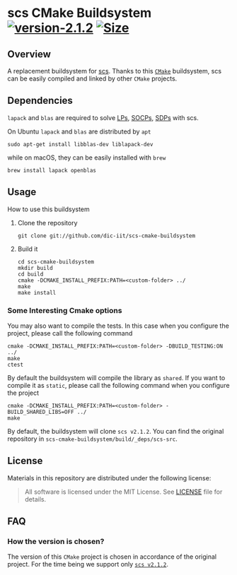 # scs CMake Buildsystem <a href="https://isocpp.org"><img src="https://img.shields.io/badge/version-2.1.2-blue" alt="version-2.1.2" /></a> <a href="./LICENSE"><img src="https://img.shields.io/badge/License-MIT-yellow.svg" alt="Size" /></a>

## Overview

A replacement buildsystem for [scs](https://github.com/cvxgrp/scs). Thanks to this [`CMake`](http://cmake.org) buildsystem, scs can be easily compiled and linked by other `CMake` projects.

## Dependencies

`lapack` and `blas` are required to solve  [LPs](https://en.wikipedia.org/wiki/Linear_programming), [SOCPs](https://en.wikipedia.org/wiki/Second-order_cone_programming), [SDPs](https://en.wikipedia.org/wiki/Semidefinite_programming) with scs.

On Ubuntu `lapack` and `blas` are distributed by `apt`

```
sudo apt-get install libblas-dev liblapack-dev
```

while on macOS, they can be easily installed with `brew`

```
brew install lapack openblas
```

## Usage

How to use this buildsystem

1. Clone the repository

   ```
   git clone git://github.com/dic-iit/scs-cmake-buildsystem
   ```

2. Build it

   ```
   cd scs-cmake-buildsystem
   mkdir build
   cd build
   cmake -DCMAKE_INSTALL_PREFIX:PATH=<custom-folder> ../
   make
   make install
   ```

### Some Interesting Cmake options

You may also want to compile the tests. In this case when you configure the project, please call the following command

   ```
   cmake -DCMAKE_INSTALL_PREFIX:PATH=<custom-folder> -DBUILD_TESTING:ON ../
   make
   ctest
   ```

By default the buildsystem will compile the library as `shared`. If you want to
compile it as `static`, please call the following command when you configure the project

```
cmake -DCMAKE_INSTALL_PREFIX:PATH=<custom-folder> -BUILD_SHARED_LIBS=OFF ../
make
```

By default, the buildsystem will clone `scs v2.1.2`. You can find the original repository in `scs-cmake-buildsystem/build/_deps/scs-src`.

## License

Materials in this repository are distributed under the following license:

> All software is licensed under the MIT License. See [LICENSE](./LICENSE) file for details.

## FAQ

### How the version is chosen?

The version of this `CMake` project is chosen in accordance of the original project. For the time being we support only [`scs v2.1.2`](https://github.com/cvxgrp/scs/releases/tag/v2.1.2).
